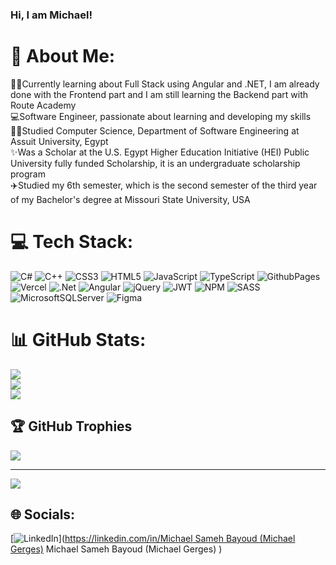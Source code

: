 ### Hi, I am Michael!

# 💫 About Me:
🧑‍💻Currently learning about Full Stack using Angular and .NET, I am already done with the Frontend part and I am still learning the Backend part with Route Academy<br>💻Software Engineer, passionate about learning and developing my skills<br>👨‍🎓Studied Computer Science, Department of Software Engineering at Assuit University, Egypt<br>✨Was a Scholar at the U.S. Egypt Higher Education Initiative (HEI) Public University fully funded Scholarship, it is an undergraduate scholarship program<br>✈️Studied my 6th semester, which is the second semester of the third year of my Bachelor's degree at Missouri State University, USA

# 💻 Tech Stack:
![C#](https://img.shields.io/badge/c%23-%23239120.svg?style=for-the-badge&logo=csharp&logoColor=white) ![C++](https://img.shields.io/badge/c++-%2300599C.svg?style=for-the-badge&logo=c%2B%2B&logoColor=white) ![CSS3](https://img.shields.io/badge/css3-%231572B6.svg?style=for-the-badge&logo=css3&logoColor=white) ![HTML5](https://img.shields.io/badge/html5-%23E34F26.svg?style=for-the-badge&logo=html5&logoColor=white) ![JavaScript](https://img.shields.io/badge/javascript-%23323330.svg?style=for-the-badge&logo=javascript&logoColor=%23F7DF1E) ![TypeScript](https://img.shields.io/badge/typescript-%23007ACC.svg?style=for-the-badge&logo=typescript&logoColor=white) ![GithubPages](https://img.shields.io/badge/github%20pages-121013?style=for-the-badge&logo=github&logoColor=white) ![Vercel](https://img.shields.io/badge/vercel-%23000000.svg?style=for-the-badge&logo=vercel&logoColor=white) ![.Net](https://img.shields.io/badge/.NET-5C2D91?style=for-the-badge&logo=.net&logoColor=white) ![Angular](https://img.shields.io/badge/angular-%23DD0031.svg?style=for-the-badge&logo=angular&logoColor=white) ![jQuery](https://img.shields.io/badge/jquery-%230769AD.svg?style=for-the-badge&logo=jquery&logoColor=white) ![JWT](https://img.shields.io/badge/JWT-black?style=for-the-badge&logo=JSON%20web%20tokens) ![NPM](https://img.shields.io/badge/NPM-%23CB3837.svg?style=for-the-badge&logo=npm&logoColor=white) ![SASS](https://img.shields.io/badge/SASS-hotpink.svg?style=for-the-badge&logo=SASS&logoColor=white) ![MicrosoftSQLServer](https://img.shields.io/badge/Microsoft%20SQL%20Server-CC2927?style=for-the-badge&logo=microsoft%20sql%20server&logoColor=white) ![Figma](https://img.shields.io/badge/figma-%23F24E1E.svg?style=for-the-badge&logo=figma&logoColor=white)
# 📊 GitHub Stats:
![](https://github-readme-stats.vercel.app/api?username=michaelGerges2030&theme=dark&hide_border=false&include_all_commits=false&count_private=false)<br/>
![](https://github-readme-streak-stats.herokuapp.com/?user=michaelGerges2030&theme=dark&hide_border=false)<br/>
![](https://github-readme-stats.vercel.app/api/top-langs/?username=michaelGerges2030&theme=dark&hide_border=false&include_all_commits=false&count_private=false&layout=compact)

## 🏆 GitHub Trophies
![](https://github-profile-trophy.vercel.app/?username=michaelGerges2030&theme=radical&no-frame=false&no-bg=true&margin-w=4)

---
[![](https://visitcount.itsvg.in/api?id=michaelGerges2030&icon=0&color=0)](https://visitcount.itsvg.in)

## 🌐 Socials:
[![LinkedIn](https://img.shields.io/badge/LinkedIn-%230077B5.svg?logo=linkedin&logoColor=white)]([https://linkedin.com/in/Michael Sameh Bayoud (Michael Gerges)](https://www.linkedin.com/in/michaelsamehbayoud/) Michael Sameh Bayoud (Michael Gerges) ) 

